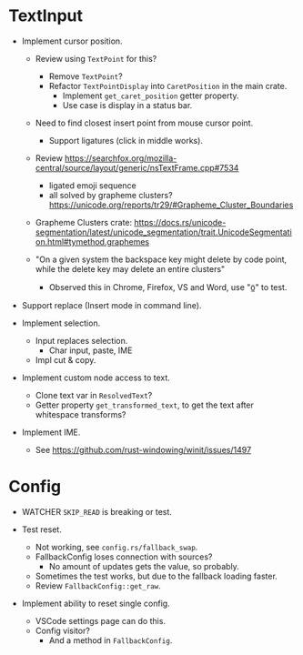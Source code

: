 # TextInput

* Implement cursor position.
    - Review using `TextPoint` for this?
        - Remove `TextPoint`?
        - Refactor `TextPointDisplay` into `CaretPosition` in the main crate.
            - Implement `get_caret_position` getter property.
            - Use case is display in a status bar.

    - Need to find closest insert point from mouse cursor point.
        - Support ligatures (click in middle works).
    
    - Review https://searchfox.org/mozilla-central/source/layout/generic/nsTextFrame.cpp#7534
        - ligated emoji sequence
        - all solved by grapheme clusters? https://unicode.org/reports/tr29/#Grapheme_Cluster_Boundaries
    - Grapheme Clusters crate: https://docs.rs/unicode-segmentation/latest/unicode_segmentation/trait.UnicodeSegmentation.html#tymethod.graphemes
    - "On a given system the backspace key might delete by code point, while the delete key may delete an entire clusters"
        - Observed this in Chrome, Firefox, VS and Word, use "ö̲" to test.
* Support replace (Insert mode in command line).
* Implement selection.
    - Input replaces selection.
        - Char input, paste, IME
    - Impl cut & copy.

* Implement custom node access to text.
    - Clone text var in `ResolvedText`?
    - Getter property `get_transformed_text`, to get the text after whitespace transforms?

* Implement IME.
    - See https://github.com/rust-windowing/winit/issues/1497

# Config

* WATCHER `SKIP_READ` is breaking or test.

* Test reset.
    - Not working, see `config.rs/fallback_swap`.
    - FallbackConfig loses connection with sources?
        - No amount of updates gets the value, so probably.
    - Sometimes the test works, but due to the fallback loading faster.
    - Review `FallbackConfig::get_raw`.
* Implement ability to reset single config.
    - VSCode settings page can do this.
    - Config visitor?
        - And a method in `FallbackConfig`.
